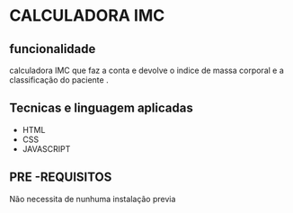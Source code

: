 <h1>CALCULADORA IMC</h1>

<h2> funcionalidade</h2>
	<p>
	calculadora IMC que faz a conta e devolve o indice de massa corporal e a classificação do paciente .
	<p/>
<h2>Tecnicas e linguagem aplicadas</h2>
<ul>
	<li>HTML</li>
	<li>CSS</li>
	<li>JAVASCRIPT	</li>
</ul>
<h2> PRE -REQUISITOS </h2> 
Não necessita de nunhuma instalação previa


